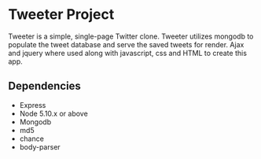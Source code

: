 # Tweeter Project

Tweeter is a simple, single-page Twitter clone.
Tweeter utilizes mongodb to populate the tweet database and 
serve the saved tweets for render. Ajax and jquery where used
along with javascript, css and HTML to create this app.


## Dependencies

- Express
- Node 5.10.x or above
- Mongodb
- md5
- chance
- body-parser
